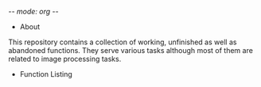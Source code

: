 -*- mode: org -*-

* About

This repository contains a collection of working, unfinished as well as
abandoned functions. They serve various tasks although most of them are related
to image processing tasks.

* Function Listing
